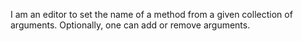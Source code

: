 I am an editor to set the name of a method from a given collection of arguments. Optionally, one can add or remove arguments.